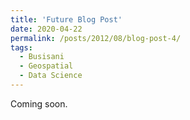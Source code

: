 ```yaml
---
title: 'Future Blog Post'
date: 2020-04-22
permalink: /posts/2012/08/blog-post-4/
tags:
  - Busisani
  - Geospatial
  - Data Science
---
```


Coming soon. 
